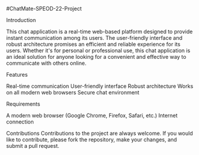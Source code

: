 #ChatMate-SPEOD-22-Project

Introduction

This chat application is a real-time web-based platform designed to provide instant communication among its users. The user-friendly interface and robust architecture promises an efficient and reliable experience for its users. Whether it's for personal or professional use, this chat application is an ideal solution for anyone looking for a convenient and effective way to communicate with others online.

Features

Real-time communication
User-friendly interface
Robust architecture
Works on all modern web browsers
Secure chat environment

Requirements

A modern web browser (Google Chrome, Firefox, Safari, etc.)
Internet connection

Contributions
Contributions to the project are always welcome. If you would like to contribute, please fork the repository, make your changes, and submit a pull request.
